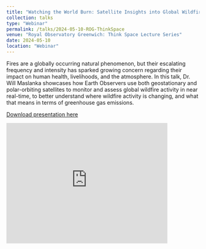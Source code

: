 ```yaml
---
title: "Watching the World Burn: Satellite Insights into Global Wildfire Activity"
collection: talks
type: "Webinar"
permalink: /talks/2024-05-10-ROG-ThinkSpace
venue: "Royal Observatory Greenwich: Think Space Lecture Series"
date: 2024-05-10
location: "Webinar"
---
```


Fires are a globally occurring natural phenomenon, but their escalating frequency and intensity has sparked growing concern regarding their impact on human health, livelihoods, and the atmosphere. In this talk, Dr. Will Maslanka showcases how Earth Observers use both geostationary and polar-orbiting satellites to monitor and assess global wildfire activity in near real-time, to better understand where wildfire activity is changing, and what that means in terms of greenhouse gas emissions.

[Download presentation here](http://willmaslanka.github.io/files/240510_ThinkSpaceLecture.pdf)

<iframe width="420" height="315" src="https://www.youtube.com/embed/4RkbaOgf9Zc" frameborder="0" allowfullscreen></iframe>